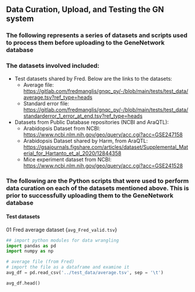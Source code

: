 ## Data Curation, Upload, and Testing the GN system 
### The following represents a series of datasets and scripts used to process them before uploading to the GeneNetwork database

### The datasets involved included:
* Test datasets shared by Fred. Below are the links to the datasets:
  * Average file: https://gitlab.com/fredmanglis/gnqc_py/-/blob/main/tests/test_data/average.tsv?ref_type=heads
  * Standard error file: https://gitlab.com/fredmanglis/gnqc_py/-/blob/main/tests/test_data/standarderror_1_error_at_end.tsv?ref_type=heads
* Datasets from Public Database repositories (NCBI and AraQTL):
  * Arabidopsis Dataset from NCBI: https://www.ncbi.nlm.nih.gov/geo/query/acc.cgi?acc=GSE247158
  * Arabidopsis Dataset shared by Harm, from AraQTL: https://gsajournals.figshare.com/articles/dataset/Supplemental_Material_for_Hartanto_et_al_2020/12844358
  * Mice experiment dataset from NCBI: https://www.ncbi.nlm.nih.gov/geo/query/acc.cgi?acc=GSE241528

### The following are the Python scripts that were used to perform data curation on each of the datasets mentioned above. This is prior to successfully uploading them to the GeneNetwork database 
#### Test datasets 
01 Fred average dataset {`avg_Fred_valid.tsv`}
```python
## import python modules for data wrangling 
import pandas as pd 
import numpy as np

# average file (from Fred) 
# import the file as a dataframe and examine it 
avg_df = pd.read_csv('../test_data/average.tsv', sep = '\t')

avg_df.head()

```
